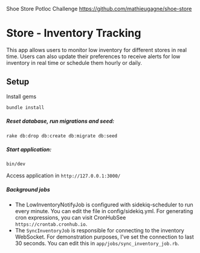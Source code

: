 Shoe Store Potloc Challenge https://github.com/mathieugagne/shoe-store

# Store - Inventory Tracking

This app allows users to monitor low inventory for different stores in real time. Users can also update their preferences to receive alerts for low inventory in real time or schedule them hourly or daily.

## Setup
Install gems
```bash
bundle install
```
##### Reset database, run migrations and seed:

```bash
rake db:drop db:create db:migrate db:seed
```

##### Start application:
```bash
bin/dev
```

Access application in `http://127.0.0.1:3000/`

##### Background jobs
- The LowInventoryNotifyJob is configured with sidekiq-scheduler to run every minute. You can edit the file in config/sidekiq.yml. For generating cron expressions, you can visit CronHubSee `https://crontab.cronhub.io`.
- The `SyncInventoryJob` is responsible for connecting to the inventory WebSocket. For demonstration purposes, I've set the connection to last 30 seconds. You can edit this in `app/jobs/sync_inventory_job.rb`.
